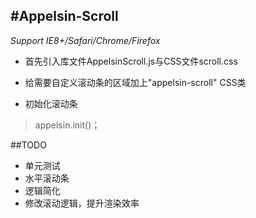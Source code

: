 #Appelsin-Scroll
---
*Support IE8+/Safari/Chrome/Firefox*

- 首先引入库文件AppelsinScroll.js与CSS文件scroll.css

- 给需要自定义滚动条的区域加上"appelsin-scroll" CSS类

- 初始化滚动条

>appelsin.init()；

##TODO
- 单元测试
- 水平滚动条
- 逻辑简化
- 修改滚动逻辑，提升渲染效率


